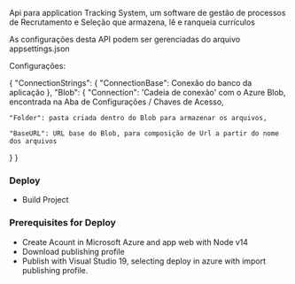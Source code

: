 ﻿Api para application Tracking System, um software de gestão de processos de Recrutamento e Seleção que armazena, lê e ranqueia currículos

As configurações desta API podem ser gerenciadas do arquivo appsettings.json

Configurações:

{
  "ConnectionStrings": {
    "ConnectionBase": Conexão do banco da aplicação
  },
  "Blob": {
    "Connection": 'Cadeia de conexão' com o Azure Blob, encontrada na Aba de Configurações / Chaves de Acesso,

    "Folder": pasta criada dentro do Blob para armazenar os arquivos,

    "BaseURL": URL base do Blob, para composição de Url a partir do nome dos arquivos
  }
}

### Deploy

- Build Project


### Prerequisites for Deploy

- Create Acount in Microsoft Azure and app web with Node v14
- Download publishing profile
- Publish with Visual Studio 19, selecting deploy in azure with import publishing profile.

